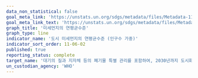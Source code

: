 ```yaml
---
data_non_statistical: false
goal_meta_link: 'https://unstats.un.org/sdgs/metadata/files/Metadata-11-06-02.pdf'
goal_meta_link_text: 'https://unstats.un.org/sdgs/metadata/files/Metadata-11-06-02.pdf'
graph_title: '미세먼지의 연평균수준'
graph_type: line
indicator_name: '도시 미세먼지의 연평균수준 (인구수 가중)'
indicator_sort_order: 11-06-02
published: true
reporting_status: complete
target_name: '대기의 질과 지자체 등의 폐기물 특별 관리를 포함하여, 2030년까지 도시화로 인한 부정적인 환경영향(인구 1인당)을 감소'
un_custodian_agency: 'WHO'
---
```

